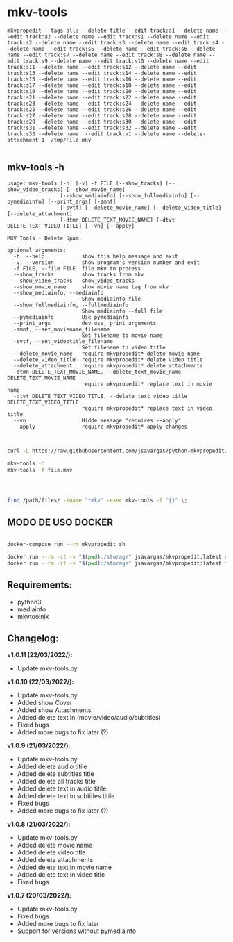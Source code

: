 # mkv-tools

```
mkvpropedit --tags all: --delete title --edit track:a1 --delete name --edit track:a2 --delete name --edit track:s1 --delete name --edit track:s2 --delete name --edit track:s3 --delete name --edit track:s4 --delete name --edit track:s5 --delete name --edit track:s6 --delete name --edit track:s7 --delete name --edit track:s8 --delete name --edit track:s9 --delete name --edit track:s10 --delete name --edit track:s11 --delete name --edit track:s12 --delete name --edit track:s13 --delete name --edit track:s14 --delete name --edit track:s15 --delete name --edit track:s16 --delete name --edit track:s17 --delete name --edit track:s18 --delete name --edit track:s19 --delete name --edit track:s20 --delete name --edit track:s21 --delete name --edit track:s22 --delete name --edit track:s23 --delete name --edit track:s24 --delete name --edit track:s25 --delete name --edit track:s26 --delete name --edit track:s27 --delete name --edit track:s28 --delete name --edit track:s29 --delete name --edit track:s30 --delete name --edit track:s31 --delete name --edit track:s32 --delete name --edit track:s33 --delete name  --edit track:v1 --delete name --delete-attachment 1  /tmp/File.mkv


```

## mkv-tools -h

```
usage: mkv-tools [-h] [-v] -f FILE [--show_tracks] [--show_video_tracks] [--show_movie_name] 
                 [--show_mediainfo] [--show_fullmediainfo] [--pymediainfo] [--print_args] [-smnf] 
                 [-svtf] [--delete_movie_name] [--delete_video_title] [--delete_attachment] 
                 [-dtmn DELETE_TEXT_MOVIE_NAME] [-dtvt DELETE_TEXT_VIDEO_TITLE] [--vn] [--apply]

MKV Tools - Delete Spam.

optional arguments:
  -h, --help            show this help message and exit
  -v, --version         show program's version number and exit
  -f FILE, --file FILE  file mkv to process
  --show_tracks         show tracks from mkv
  --show_video_tracks   show_video_tracks
  --show_movie_name     show movie name tag from mkv
  --show_mediainfo, --mediainfo
                        Show mediainfo file
  --show_fullmediainfo, --fullmediainfo
                        Show mediainfo --full file
  --pymediainfo         Use pymediainfo
  --print_args          dev use, print arguments
  -smnf, --set_moviename_filename
                        Set filename to movie name
  -svtf, --set_videotitle_filename
                        Set filename to video title
  --delete_movie_name   require mkvpropedit* delete movie name
  --delete_video_title  require mkvpropedit* delete video title
  --delete_attachment   require mkvpropedit* delete attachments
  -dtmn DELETE_TEXT_MOVIE_NAME, --delete_text_movie_name DELETE_TEXT_MOVIE_NAME
                        require mkvpropedit* replace text in movie name
  -dtvt DELETE_TEXT_VIDEO_TITLE, --delete_text_video_title DELETE_TEXT_VIDEO_TITLE
                        require mkvpropedit* replace text in video title
  --vn                  Hidde message "requires --apply"
  --apply               require mkvpropedit* apply changes


```

```bash

curl -L https://raw.githubusercontent.com/jsavargas/python-mkvpropedit/master/mkv-tools/mkv-tools.py -o /usr/local/bin/mkv-tools && chmod +x /usr/local/bin/mkv-tools

mkv-tools -h
mkv-tools -f file.mkv




find /path/files/ -iname "*mkv" -exec mkv-tools -f "{}" \;

```

## MODO DE USO DOCKER


```bash

docker-compose run --rm mkvpropedit sh

docker run --rm -it -v "$(pwd):/storage" jsavargas/mkvpropedit:latest sh
docker run --rm -it -v "$(pwd):/storage" jsavargas/mkvpropedit:latest find /tmp -iname "*.mkv" -exec mkv-tools -f "{}" \;
 ```

## **Requirements:**
- python3
- mediainfo
- mkvtoolnix

## **Changelog:**

**v1.0.11 (22/03/2022/):**
- Update mkv-tools.py

**v1.0.10 (22/03/2022/):**
- Update mkv-tools.py
- Added show Cover 
- Added show Attachments 
- Added delete text in (movie/video/audio/subtitles)
- Fixed bugs
- Added more bugs to fix later (?)

**v1.0.9 (21/03/2022/):**
- Update mkv-tools.py
- Added delete audio titile 
- Added delete subtitles title 
- Added delete all tracks title 
- Added delete text in audio titile
- Added delete text in subtitles titile
- Fixed bugs
- Added more bugs to fix later (?)

**v1.0.8 (21/03/2022/):**
- Update mkv-tools.py
- Added delete movie name 
- Added delete video title 
- Added delete attachments 
- Added delete text in movie name
- Added delete text in video title
- Fixed bugs

**v1.0.7 (20/03/2022/):**
- Update mkv-tools.py
- Fixed bugs
- Added more bugs to fix later
- Support for versions without pymediainfo

